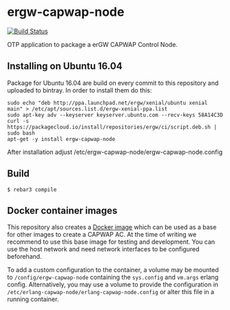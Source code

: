 ergw-capwap-node
===============

[![Build Status](https://travis-ci.org/travelping/ergw-capwap-node.svg?branch=master)](https://travis-ci.org/travelping/ergw-capwap-node)

OTP application to package a erGW CAPWAP Control Node.

Installing on Ubuntu 16.04
--------------------------

Package for Ubuntu 16.04 are build on every commit to this repository and uploaded to bintray. In order to install them do this:

    sudo echo "deb http://ppa.launchpad.net/ergw/xenial/ubuntu xenial main" > /etc/apt/sources.list.d/ergw-xenial-ppa.list
    sudo apt-key adv --keyserver keyserver.ubuntu.com --recv-keys 58A14C3D
    curl -s https://packagecloud.io/install/repositories/ergw/ci/script.deb.sh | sudo bash
    apt-get -y install ergw-capwap-node

After installation adjust /etc/ergw-capwap-node/ergw-capwap-node.config

Build
-----

    $ rebar3 compile

Docker container images
------------------------

This repository also creates a [Docker
image](https://hub.docker.com/r/ergw/ergw-capwap-node/) which can be used as a
base for other images to create a CAPWAP AC.  At the time of writing we
recommend to use this base image for testing and development. You can use the
host network and need network interfaces to be configured beforehand.

To add a custom configuration to the container, a volume may be mounted
to `/config/ergw-capwap-node` containing the `sys.config` and `vm.args` erlang
config. Alternatively, you may use a volume to provide the configuration in
`/etc/erlang-capwap-node/erlang-capwap-node.config` or alter this file in
a running container.
